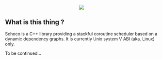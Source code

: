 <p align="center">
  <img src="https://github.com/matovitch/schoco/blob/master/img/schoco.png">
</p>

## What is this thing ?

Schoco is a C++ library providing a stackful coroutine scheduler based on a dynamic dependency graphs. It is currently Unix system V ABI (aka. Linux) only.

To be continued...
